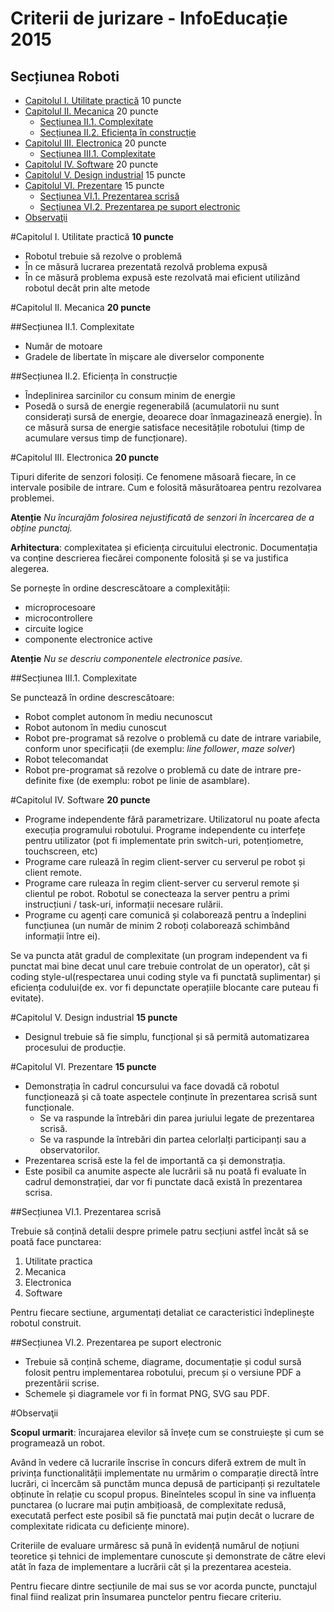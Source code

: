 Criterii de jurizare - InfoEducație 2015
===============================
Secțiunea Roboti 
--------------------

- [Capitolul I. Utilitate practică](#capitolul-i-utilitate-practică-10-puncte) 10 puncte
- [Capitolul II. Mecanica](#capitolul-ii-mecanica-20-puncte) 20 puncte
    - [Secțiunea II.1. Complexitate](#secțiunea-ii1-complexitate)
    - [Secțiunea II.2. Eficiența în construcție](#secțiunea-ii2-eficiența-în-construcție)
- [Capitolul III. Electronica](#capitolul-iii-electronica-20-puncte) 20 puncte
    - [Secțiunea III.1. Complexitate](#secțiunea-iii1-complexitate)
- [Capitolul IV. Software](#capitolul-iv-software-20-puncte) 20 puncte
- [Capitolul V. Design industrial](#capitolul-v-design-industrial-15-puncte) 15 puncte
- [Capitolul VI. Prezentare](#capitolul-vi-prezentare-15-puncte) 15 puncte
    - [Secțiunea VI.1. Prezentarea scrisă](#secțiunea-vi1-prezentarea-scrisă)
    - [Secțiunea VI.2. Prezentarea pe suport electronic](#secțiunea-vi2-prezentarea-pe-suport-electronic)
- [Observaţii](#observaţii)


#Capitolul I. Utilitate practică **10 puncte**

- Robotul trebuie să rezolve o problemă
- În ce măsură lucrarea prezentată rezolvă problema expusă
- În ce măsură problema expusă este rezolvată mai eficient utilizând robotul decât prin alte metode 

#Capitolul II. Mecanica **20 puncte**

##Secțiunea II.1. Complexitate
- Număr de motoare
- Gradele de libertate în mișcare ale diverselor componente

##Secțiunea II.2. Eficiența în construcție
- Îndeplinirea sarcinilor cu consum minim de energie
- Posedă o sursă de energie regenerabilă (acumulatorii nu sunt considerați sursă de energie, deoarece doar înmagazinează energie). În ce măsură sursa de energie satisface necesitățile robotului (timp de acumulare versus timp de funcționare).

#Capitolul III. Electronica **20 puncte**

Tipuri diferite de senzori folosiți. Ce fenomene măsoară fiecare, în ce intervale posibile de intrare. Cum e folosită măsurătoarea pentru rezolvarea problemei. 

**Atenție** *Nu încurajăm folosirea nejustificată de senzori în încercarea de a obține punctaj.*

**Arhitectura**: complexitatea și eficiența circuitului electronic. Documentația va conține descrierea fiecărei componente folosită și se va justifica alegerea. 

Se pornește în ordine descrescătoare a complexității:

- microprocesoare
- microcontrollere
- circuite logice
- componente electronice active

**Atenție** *Nu se descriu componentele electronice pasive.*

##Secțiunea III.1. Complexitate

Se punctează în ordine descrescătoare:

- Robot complet autonom în mediu necunoscut
- Robot autonom în mediu cunoscut
- Robot pre-programat să rezolve o problemă cu date de intrare  variabile, conform unor specificații (de exemplu: *line follower*, *maze solver*)
- Robot telecomandat
- Robot pre-programat să rezolve o problemă cu date de intrare pre-definite fixe (de exemplu: robot pe linie de asamblare).


#Capitolul IV. Software  **20 puncte**

- Programe independente fără parametrizare. Utilizatorul nu poate afecta execuția programului robotului.
Programe independente cu interfețe pentru utilizator (pot fi implementate prin switch-uri, potențiometre, touchscreen, etc)
- Programe care rulează în regim client-server cu serverul pe robot și client remote.
- Programe care ruleaza în regim client-server cu serverul remote și clientul pe robot. Robotul se conecteaza la server pentru a primi instrucțiuni / task-uri, informații necesare rulării.
- Programe cu agenți care comunică și colaborează pentru a îndeplini funcțiunea (un număr de minim 2 roboți colaborează schimbând informații între ei).

Se va puncta atât gradul de complexitate (un program independent va fi punctat mai bine decat unul care trebuie controlat de un operator), cât și coding style-ul(respectarea unui coding style va fi punctată suplimentar) și eficiența codului(de ex. vor fi depunctate operațiile blocante care puteau fi evitate).

#Capitolul V. Design industrial **15 puncte**

- Designul trebuie să fie simplu, funcțional și să permită automatizarea procesului de producție.

#Capitolul VI. Prezentare **15 puncte**

- Demonstrația în cadrul concursului va face dovadă că robotul funcționează și că toate aspectele conținute în prezentarea scrisă sunt funcționale. 
    - Se va raspunde la întrebări din parea juriului legate de prezentarea scrisă.
    - Se va raspunde la întrebări din partea celorlalți participanți sau a observatorilor. 
- Prezentarea scrisă este la fel de importantă ca și demonstrația.
- Este posibil ca anumite aspecte ale lucrării să nu poată fi evaluate în cadrul demonstrației, dar vor fi punctate dacă există în prezentarea scrisa.    

##Secțiunea VI.1. Prezentarea scrisă

Trebuie să conțină detalii despre primele patru secțiuni astfel încât să se poată face punctarea:

1. Utilitate practica
2. Mecanica
3. Electronica
4. Software

Pentru fiecare sectiune, argumentați detaliat ce caracteristici îndeplinește robotul construit.

##Secțiunea VI.2. Prezentarea pe suport electronic

- Trebuie să conțină scheme,  diagrame, documentație și codul sursă folosit pentru implementarea robotului, precum și o versiune PDF a prezentării scrise.
- Schemele și diagramele vor fi în format PNG, SVG sau PDF.


#Observaţii

**Scopul urmarit**: încurajarea elevilor să învețe cum se construiește și cum se programează un robot.

Având în vedere că lucrarile înscrise în concurs diferă extrem de mult în privința functionalității implementate nu urmărim o comparație directă între lucrări, ci încercăm să punctăm munca depusă de participanți și rezultatele obținute în relație cu scopul propus. Bineînteles scopul în sine va influența punctarea (o lucrare mai puțin ambițioasă, de complexitate redusă, executată perfect este posibil să fie punctată mai puțin decât o lucrare de complexitate ridicata cu deficiențe minore). 

Criteriile de evaluare urmăresc să pună în evidență numărul de noțiuni teoretice și tehnici de implementare cunoscute și demonstrate de către elevi atât în faza de implementare a lucrării cât și la prezentarea acesteia.

Pentru fiecare dintre secțiunile de mai sus se vor acorda puncte, punctajul final fiind realizat prin însumarea punctelor pentru fiecare criteriu.
